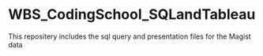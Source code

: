 # WBS_CodingSchool_SQLandTableau
This repositery includes the sql query and presentation files for the Magist data
